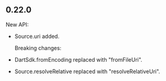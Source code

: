 ## 0.22.0

  New API:
  
* Source.uri added.

  Breaking changes:

* DartSdk.fromEncoding replaced with "fromFileUri".
* Source.resolveRelative replaced with "resolveRelativeUri".
